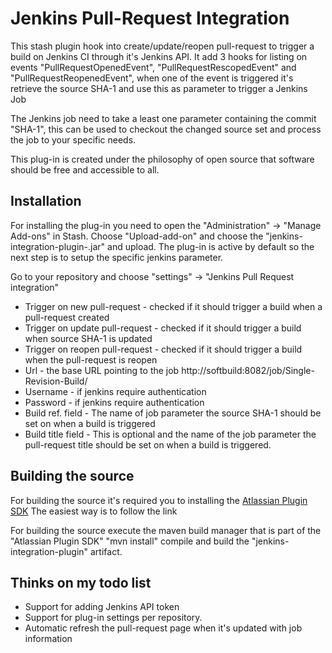 # Jenkins Pull-Request Integration

This stash plugin hook into create/update/reopen pull-request to trigger a build on Jenkins CI through it's Jenkins API. 
It add 3 hooks for listing on events "PullRequestOpenedEvent", "PullRequestRescopedEvent" and "PullRequestReopenedEvent",
when one of the event is triggered it's retrieve the source SHA-1 and use this as parameter to trigger a Jenkins Job

The Jenkins job need to take a least one parameter containing the commit "SHA-1", this can be used to checkout 
the changed source set and process the job to your specific needs.

This plug-in is created under the philosophy of open source that software should be free and accessible to all. 

##  Installation
For installing the plug-in you need to open the "Administration" -> "Manage Add-ons" in Stash. Choose "Upload-add-on" and choose the
"jenkins-integration-plugin-<version>.jar" and upload. The plug-in is active by default so the next step is to setup the specific jenkins parameter.
 
Go to your repository and choose "settings" -> "Jenkins Pull Request integration"
* Trigger on new pull-request - checked if it should trigger a build when a pull-request created
* Trigger on update pull-request - checked if it should trigger a build when source SHA-1 is updated
* Trigger on reopen pull-request - checked if it should trigger a build when the pull-request is reopen
* Url - the base URL pointing to the job http://softbuild:8082/job/Single-Revision-Build/
* Username - if jenkins require authentication
* Password - if jenkins require authentication
* Build ref. field - The name of job parameter the source SHA-1 should be set on when a build is triggered
* Build title field - This is optional and the name of the job parameter the pull-request title should be set on when a build is triggered.
 
##  Building the source
For building the source it's required you to installing the [Atlassian Plugin SDK](https://developer.atlassian.com/display/DOCS/Set+up+the+Atlassian+Plugin+SDK+and+Build+a+Project) The easiest way is to follow the link
 
For building the source execute the maven build manager that is part of the "Atlassian Plugin SDK" "mvn install" compile and build the "jenkins-integration-plugin" artifact.
 
##  Thinks on my todo list
* Support for adding Jenkins API token
* Support for plug-in settings per repository. 
* Automatic refresh the pull-request page when it's updated with job information
 
 